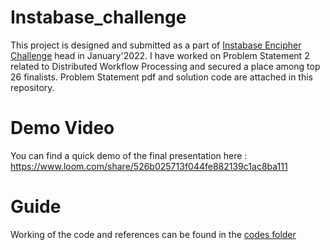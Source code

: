 # Instabase_challenge
This project is designed and submitted as a part of [Instabase Encipher Challenge](https://dare2compete.com/hackathon/encipher-instabase-246738) head in January'2022.
I have  worked on Problem Statement 2 related to Distributed Workflow Processing and secured a place among top 26 finalists. Problem Statement pdf and solution code are attached in this repository. 

# Demo Video
You can find a quick demo of the final presentation here : https://www.loom.com/share/526b025713f044fe882139c1ac8ba111 

# Guide
Working of the code and references can be found in the [codes folder](https://github.com/rsrkpatwari1234/Instabase_challenge/blob/main/Ps2_code/Readme.txt)

